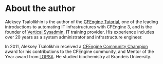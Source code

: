# About the author

Aleksey Tsalolikhin is the author of the [CFEngine Tutorial](http://www.cfenginetutorial.org/), one of the leading introductions to automating IT infrastructures with CFEngine 3, and is the founder of [Vertical Sysadmin](http://www.verticalsysadmin.com), IT training provider. His experience includes over 20 years as a system administrator and infrastructure engineer.

In 2011, Aleksey Tsalolikhin received a [CFEngine Community Champion](https://cfengine.com/engage/cfengine-champions/) award for his contributions to the CFEngine community, and Mentor of the Year award from [LOPSA](http://www.lopsa.org/). He studied biochemistry at Brandeis University.
